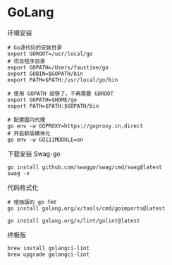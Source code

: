 # GoLang

环境安装

```shell
# Go源代码的安装目录
export GOROOT=/usr/local/go
# 项目程序目录
export GOPATH=/Users/faustine/go
export GOBIN=$GOPATH/bin
export PATH=$PATH:/usr/local/go/bin

# 使用 GOPATH 就够了，不再需要 GOROOT
export GOPATH=$HOME/go
export PATH=$PATH:$GOPATH/bin
```

```shell
# 配置国内代理
go env -w GOPROXY=https://goproxy.cn,direct
# 开启新版模块化
go env -w GO111MODULE=on
```

下载安装 Swag-go

```shell
go install github.com/swaggo/swag/cmd/swag@latest
swag -v
```

代码格式化

```shell
# 增强版的 go fmt
go install golang.org/x/tools/cmd/goimports@latest

go install golang.org/x/lint/golint@latest
```

终极版

```shell
brew install golangci-lint
brew upgrade golangci-lint

```
